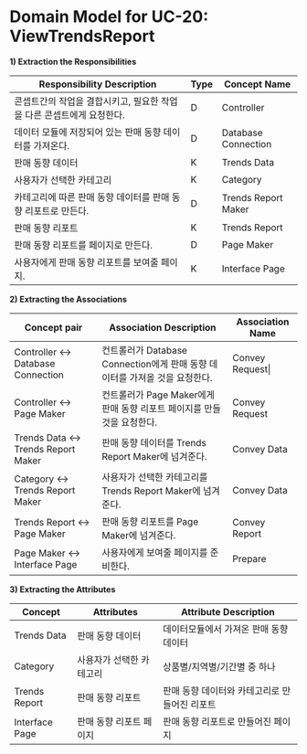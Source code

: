 # Domain Model for UC-20: ViewTrendsReport

**1) Extraction the Responsibilities**

| Responsibility Description                                   | Type | Concept Name |
| ------------------------------------------------------------ | ---- | ------------ |
| 콘셉트간의 작업을 결합시키고, 필요한 작업을 다른 콘셉트에게 요청한다. | D | Controller   |
| 데이터 모듈에 저장되어 있는 판매 동향 데이터를 가져온다. | D | Database Connection |
| 판매 동향 데이터 | K | Trends Data |
| 사용자가 선택한 카테고리 | K | Category |
| 카테고리에 따른 판매 동향 데이터를 판매 동향 리포트로 만든다. | D | Trends Report Maker |
| 판매 동향 리포트 | K | Trends Report |
| 판매 동향 리포트를 페이지로 만든다. | D | Page Maker              |
| 사용자에게 판매 동향 리포트를 보여줄 페이지. | K | Interface Page          |

**2) Extracting the Associations**

| Concept pair | Association Description | Association Name |
| --------- | ----------------------- | ---------------- |
| Controller <-> Database Connection | 컨트롤러가 Database Connection에게 판매 동향 데이터를 가져올 것을 요청한다. | Convey Request\| |
| Controller <-> Page Maker | 컨트롤러가 Page Maker에게 판매 동향 리포트 페이지를 만들 것을 요청한다. | Convey Request |
| Trends Data <-> Trends Report Maker | 판매 동향 데이터를 Trends Report Maker에 넘겨준다. | Convey Data |
| Category <-> Trends Report Maker | 사용자가 선택한 카테고리를 Trends Report Maker에 넘겨준다. | Convey Data |
| Trends Report <-> Page Maker | 판매 동향 리포트를 Page Maker에 넘겨준다. | Convey Report |
| Page Maker <-> Interface Page | 사용자에게 보여줄 페이지를 준비한다. | Prepare |

**3) Extracting the Attributes**

| Concept        | Attributes               | Attribute Description                         |
| -------------- | ------------------------ | --------------------------------------------- |
| Trends Data    | 판매 동향 데이터         | 데이터모듈에서 가져온 판매 동향 데이터        |
| Category       | 사용자가 선택한 카테고리 | 상품별/지역별/기간별 중 하나                  |
| Trends Report  | 판매 동향 리포트         | 판매 동향 데이터와 카테고리로 만들어진 리포트 |
| Interface Page | 판매 동향 리포트 페이지  | 판매 동향 리포트로 만들어진 페이지            |
